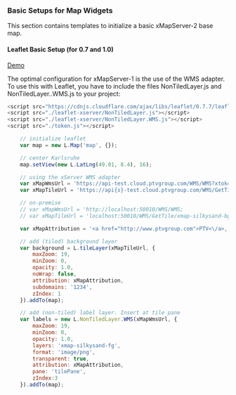 
### Basic Setups for Map Widgets

This section contains templates to initialize a basic xMapServer-2 base map.

#### Leaflet Basic Setup (for 0.7 and 1.0)

[Demo](http://ptv-logistics.github.io/xserverjs/boilerplate/xmap-l/Leaflet.1.0.html)

The optimal configuration for xMapServer-1 is the use of the WMS adapter. To use this with Leaflet, you have to include the files NonTiledLayer.js and NonTiledLayer..WMS.js to your project:

```javascript
<script src="https://cdnjs.cloudflare.com/ajax/libs/leaflet/0.7.7/leaflet.js"></script>
<script src="./leaflet-xserver/NonTiledLayer.js"></script>
<script src="./leaflet-xserver/NonTiledLayer.WMS.js"></script>
<script src="./token.js"></script>

    // initialize leaflet
    var map = new L.Map('map', {});

    // center Karlsruhe
    map.setView(new L.LatLng(49.01, 8.4), 16);

    // using the xServer WMS adapter
    var xMapWmsUrl = 'https://api-test.cloud.ptvgroup.com/WMS/WMS?xtok=' + token;
    var xMapTileUrl = 'https://api{s}-test.cloud.ptvgroup.com/WMS/GetTile/xmap-silkysand-bg/{x}/{y}/{z}.png';

    // on-premise
    // var xMapWmsUrl = 'http://localhost:50010/WMS/WMS;
    // var xMapTileUrl = 'localhost:50010/WMS/GetTile/xmap-silkysand-bg/{x}/{y}/{z}.png';

    var xMapAttribution = '<a href="http://www.ptvgroup.com">PTV<\/a>, TOMTOM';

    // add (tiled) background layer
    var background = L.tileLayer(xMapTileUrl, {
        maxZoom: 19,
        minZoom: 0,
        opacity: 1.0,
        noWrap: false,
        attribution: xMapAttribution,
        subdomains: '1234',
        zIndex: 1
    }).addTo(map);

    // add (non-tiled) label layer. Insert at tile pane
    var labels = new L.NonTiledLayer.WMS(xMapWmsUrl, {
        maxZoom: 19,
        minZoom: 0,
        opacity: 1.0,
        layers: 'xmap-silkysand-fg',
        format: 'image/png',
        transparent: true,
        attribution: xMapAttribution,
        pane: 'tilePane',
        zIndex:3
    }).addTo(map);
```
